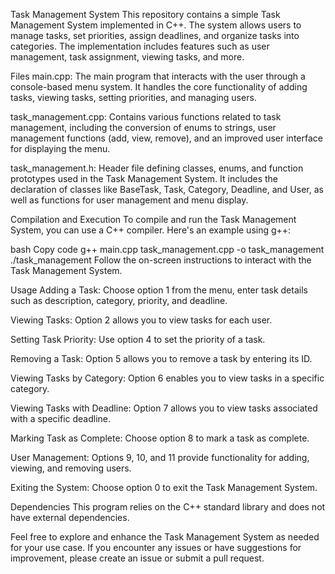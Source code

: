Task Management System
This repository contains a simple Task Management System implemented in C++. The system allows users to manage tasks, set priorities, assign deadlines, and organize tasks into categories. The implementation includes features such as user management, task assignment, viewing tasks, and more.

Files
main.cpp: The main program that interacts with the user through a console-based menu system. It handles the core functionality of adding tasks, viewing tasks, setting priorities, and managing users.

task_management.cpp: Contains various functions related to task management, including the conversion of enums to strings, user management functions (add, view, remove), and an improved user interface for displaying the menu.

task_management.h: Header file defining classes, enums, and function prototypes used in the Task Management System. It includes the declaration of classes like BaseTask, Task, Category, Deadline, and User, as well as functions for user management and menu display.

Compilation and Execution
To compile and run the Task Management System, you can use a C++ compiler. Here's an example using g++:

bash
Copy code
g++ main.cpp task_management.cpp -o task_management
./task_management
Follow the on-screen instructions to interact with the Task Management System.

Usage
Adding a Task: Choose option 1 from the menu, enter task details such as description, category, priority, and deadline.

Viewing Tasks: Option 2 allows you to view tasks for each user.

Setting Task Priority: Use option 4 to set the priority of a task.

Removing a Task: Option 5 allows you to remove a task by entering its ID.

Viewing Tasks by Category: Option 6 enables you to view tasks in a specific category.

Viewing Tasks with Deadline: Option 7 allows you to view tasks associated with a specific deadline.

Marking Task as Complete: Choose option 8 to mark a task as complete.

User Management: Options 9, 10, and 11 provide functionality for adding, viewing, and removing users.

Exiting the System: Choose option 0 to exit the Task Management System.

Dependencies
This program relies on the C++ standard library and does not have external dependencies.

Feel free to explore and enhance the Task Management System as needed for your use case. If you encounter any issues or have suggestions for improvement, please create an issue or submit a pull request.
